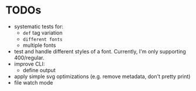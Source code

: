 # TODOs

- systematic tests for:
    - `def` tag variation
    - `different fonts`
    - multiple fonts
- test and handle different styles of a font. Currently, I'm only supporting 400/regular.
- improve CLI:
    - define output
- apply simple svg optimizations (e.g. remove metadata, don't pretty print)
- file watch mode